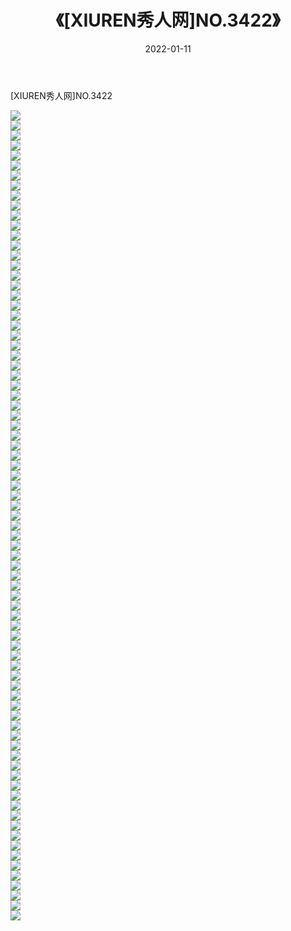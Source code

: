 ﻿---
layout: post
title:  《[XIUREN秀人网]NO.3422》
date:   2022-01-11
img: http://pic.660000.xyz/1:/秀人网/秀人网第04部分/[XIUREN秀人网]NO.3422/000.jpg
categories: [美女, 清纯, 唯美]
---

[XIUREN秀人网]NO.3422

 ![](http://pic.660000.xyz/1:/秀人网/秀人网第04部分/[XIUREN秀人网]NO.3422/001.jpg) <br>![](http://pic.660000.xyz/1:/秀人网/秀人网第04部分/[XIUREN秀人网]NO.3422/002.jpg) <br>![](http://pic.660000.xyz/1:/秀人网/秀人网第04部分/[XIUREN秀人网]NO.3422/003.jpg) <br>![](http://pic.660000.xyz/1:/秀人网/秀人网第04部分/[XIUREN秀人网]NO.3422/004.jpg) <br>![](http://pic.660000.xyz/1:/秀人网/秀人网第04部分/[XIUREN秀人网]NO.3422/005.jpg) <br>![](http://pic.660000.xyz/1:/秀人网/秀人网第04部分/[XIUREN秀人网]NO.3422/006.jpg) <br>![](http://pic.660000.xyz/1:/秀人网/秀人网第04部分/[XIUREN秀人网]NO.3422/007.jpg) <br>![](http://pic.660000.xyz/1:/秀人网/秀人网第04部分/[XIUREN秀人网]NO.3422/008.jpg) <br>![](http://pic.660000.xyz/1:/秀人网/秀人网第04部分/[XIUREN秀人网]NO.3422/009.jpg) <br>![](http://pic.660000.xyz/1:/秀人网/秀人网第04部分/[XIUREN秀人网]NO.3422/010.jpg) <br>![](http://pic.660000.xyz/1:/秀人网/秀人网第04部分/[XIUREN秀人网]NO.3422/011.jpg) <br>![](http://pic.660000.xyz/1:/秀人网/秀人网第04部分/[XIUREN秀人网]NO.3422/012.jpg) <br>![](http://pic.660000.xyz/1:/秀人网/秀人网第04部分/[XIUREN秀人网]NO.3422/013.jpg) <br>![](http://pic.660000.xyz/1:/秀人网/秀人网第04部分/[XIUREN秀人网]NO.3422/014.jpg) <br>![](http://pic.660000.xyz/1:/秀人网/秀人网第04部分/[XIUREN秀人网]NO.3422/015.jpg) <br>![](http://pic.660000.xyz/1:/秀人网/秀人网第04部分/[XIUREN秀人网]NO.3422/016.jpg) <br>![](http://pic.660000.xyz/1:/秀人网/秀人网第04部分/[XIUREN秀人网]NO.3422/017.jpg) <br>![](http://pic.660000.xyz/1:/秀人网/秀人网第04部分/[XIUREN秀人网]NO.3422/018.jpg) <br>![](http://pic.660000.xyz/1:/秀人网/秀人网第04部分/[XIUREN秀人网]NO.3422/019.jpg) <br>![](http://pic.660000.xyz/1:/秀人网/秀人网第04部分/[XIUREN秀人网]NO.3422/020.jpg) <br>![](http://pic.660000.xyz/1:/秀人网/秀人网第04部分/[XIUREN秀人网]NO.3422/021.jpg) <br>![](http://pic.660000.xyz/1:/秀人网/秀人网第04部分/[XIUREN秀人网]NO.3422/022.jpg) <br>![](http://pic.660000.xyz/1:/秀人网/秀人网第04部分/[XIUREN秀人网]NO.3422/023.jpg) <br>![](http://pic.660000.xyz/1:/秀人网/秀人网第04部分/[XIUREN秀人网]NO.3422/024.jpg) <br>![](http://pic.660000.xyz/1:/秀人网/秀人网第04部分/[XIUREN秀人网]NO.3422/025.jpg) <br>![](http://pic.660000.xyz/1:/秀人网/秀人网第04部分/[XIUREN秀人网]NO.3422/026.jpg) <br>![](http://pic.660000.xyz/1:/秀人网/秀人网第04部分/[XIUREN秀人网]NO.3422/027.jpg) <br>![](http://pic.660000.xyz/1:/秀人网/秀人网第04部分/[XIUREN秀人网]NO.3422/028.jpg) <br>![](http://pic.660000.xyz/1:/秀人网/秀人网第04部分/[XIUREN秀人网]NO.3422/029.jpg) <br>![](http://pic.660000.xyz/1:/秀人网/秀人网第04部分/[XIUREN秀人网]NO.3422/030.jpg) <br>![](http://pic.660000.xyz/1:/秀人网/秀人网第04部分/[XIUREN秀人网]NO.3422/031.jpg) <br>![](http://pic.660000.xyz/1:/秀人网/秀人网第04部分/[XIUREN秀人网]NO.3422/032.jpg) <br>![](http://pic.660000.xyz/1:/秀人网/秀人网第04部分/[XIUREN秀人网]NO.3422/033.jpg) <br>![](http://pic.660000.xyz/1:/秀人网/秀人网第04部分/[XIUREN秀人网]NO.3422/034.jpg) <br>![](http://pic.660000.xyz/1:/秀人网/秀人网第04部分/[XIUREN秀人网]NO.3422/035.jpg) <br>![](http://pic.660000.xyz/1:/秀人网/秀人网第04部分/[XIUREN秀人网]NO.3422/036.jpg) <br>![](http://pic.660000.xyz/1:/秀人网/秀人网第04部分/[XIUREN秀人网]NO.3422/037.jpg) <br>![](http://pic.660000.xyz/1:/秀人网/秀人网第04部分/[XIUREN秀人网]NO.3422/038.jpg) <br>![](http://pic.660000.xyz/1:/秀人网/秀人网第04部分/[XIUREN秀人网]NO.3422/039.jpg) <br>![](http://pic.660000.xyz/1:/秀人网/秀人网第04部分/[XIUREN秀人网]NO.3422/040.jpg) <br>![](http://pic.660000.xyz/1:/秀人网/秀人网第04部分/[XIUREN秀人网]NO.3422/041.jpg) <br>![](http://pic.660000.xyz/1:/秀人网/秀人网第04部分/[XIUREN秀人网]NO.3422/042.jpg) <br>![](http://pic.660000.xyz/1:/秀人网/秀人网第04部分/[XIUREN秀人网]NO.3422/043.jpg) <br>![](http://pic.660000.xyz/1:/秀人网/秀人网第04部分/[XIUREN秀人网]NO.3422/044.jpg) <br>![](http://pic.660000.xyz/1:/秀人网/秀人网第04部分/[XIUREN秀人网]NO.3422/045.jpg) <br>![](http://pic.660000.xyz/1:/秀人网/秀人网第04部分/[XIUREN秀人网]NO.3422/046.jpg) <br>![](http://pic.660000.xyz/1:/秀人网/秀人网第04部分/[XIUREN秀人网]NO.3422/047.jpg) <br>![](http://pic.660000.xyz/1:/秀人网/秀人网第04部分/[XIUREN秀人网]NO.3422/048.jpg) <br>![](http://pic.660000.xyz/1:/秀人网/秀人网第04部分/[XIUREN秀人网]NO.3422/049.jpg) <br>![](http://pic.660000.xyz/1:/秀人网/秀人网第04部分/[XIUREN秀人网]NO.3422/050.jpg) <br>![](http://pic.660000.xyz/1:/秀人网/秀人网第04部分/[XIUREN秀人网]NO.3422/051.jpg) <br>![](http://pic.660000.xyz/1:/秀人网/秀人网第04部分/[XIUREN秀人网]NO.3422/052.jpg) <br>![](http://pic.660000.xyz/1:/秀人网/秀人网第04部分/[XIUREN秀人网]NO.3422/053.jpg) <br>![](http://pic.660000.xyz/1:/秀人网/秀人网第04部分/[XIUREN秀人网]NO.3422/054.jpg) <br>![](http://pic.660000.xyz/1:/秀人网/秀人网第04部分/[XIUREN秀人网]NO.3422/055.jpg) <br>![](http://pic.660000.xyz/1:/秀人网/秀人网第04部分/[XIUREN秀人网]NO.3422/056.jpg) <br>![](http://pic.660000.xyz/1:/秀人网/秀人网第04部分/[XIUREN秀人网]NO.3422/057.jpg) <br>![](http://pic.660000.xyz/1:/秀人网/秀人网第04部分/[XIUREN秀人网]NO.3422/058.jpg) <br>![](http://pic.660000.xyz/1:/秀人网/秀人网第04部分/[XIUREN秀人网]NO.3422/059.jpg) <br>![](http://pic.660000.xyz/1:/秀人网/秀人网第04部分/[XIUREN秀人网]NO.3422/060.jpg) <br>![](http://pic.660000.xyz/1:/秀人网/秀人网第04部分/[XIUREN秀人网]NO.3422/061.jpg) <br>![](http://pic.660000.xyz/1:/秀人网/秀人网第04部分/[XIUREN秀人网]NO.3422/062.jpg) <br>![](http://pic.660000.xyz/1:/秀人网/秀人网第04部分/[XIUREN秀人网]NO.3422/063.jpg) <br>![](http://pic.660000.xyz/1:/秀人网/秀人网第04部分/[XIUREN秀人网]NO.3422/064.jpg) <br>![](http://pic.660000.xyz/1:/秀人网/秀人网第04部分/[XIUREN秀人网]NO.3422/065.jpg) <br>![](http://pic.660000.xyz/1:/秀人网/秀人网第04部分/[XIUREN秀人网]NO.3422/066.jpg) <br>![](http://pic.660000.xyz/1:/秀人网/秀人网第04部分/[XIUREN秀人网]NO.3422/067.jpg) <br>![](http://pic.660000.xyz/1:/秀人网/秀人网第04部分/[XIUREN秀人网]NO.3422/068.jpg) <br>![](http://pic.660000.xyz/1:/秀人网/秀人网第04部分/[XIUREN秀人网]NO.3422/069.jpg) <br>![](http://pic.660000.xyz/1:/秀人网/秀人网第04部分/[XIUREN秀人网]NO.3422/070.jpg) <br>![](http://pic.660000.xyz/1:/秀人网/秀人网第04部分/[XIUREN秀人网]NO.3422/071.jpg) <br>![](http://pic.660000.xyz/1:/秀人网/秀人网第04部分/[XIUREN秀人网]NO.3422/072.jpg) <br>![](http://pic.660000.xyz/1:/秀人网/秀人网第04部分/[XIUREN秀人网]NO.3422/073.jpg) <br>![](http://pic.660000.xyz/1:/秀人网/秀人网第04部分/[XIUREN秀人网]NO.3422/074.jpg) <br>![](http://pic.660000.xyz/1:/秀人网/秀人网第04部分/[XIUREN秀人网]NO.3422/075.jpg) <br>![](http://pic.660000.xyz/1:/秀人网/秀人网第04部分/[XIUREN秀人网]NO.3422/076.jpg) <br>![](http://pic.660000.xyz/1:/秀人网/秀人网第04部分/[XIUREN秀人网]NO.3422/077.jpg) <br>![](http://pic.660000.xyz/1:/秀人网/秀人网第04部分/[XIUREN秀人网]NO.3422/078.jpg) <br>![](http://pic.660000.xyz/1:/秀人网/秀人网第04部分/[XIUREN秀人网]NO.3422/079.jpg) <br>![](http://pic.660000.xyz/1:/秀人网/秀人网第04部分/[XIUREN秀人网]NO.3422/080.jpg) <br>![](http://pic.660000.xyz/1:/秀人网/秀人网第04部分/[XIUREN秀人网]NO.3422/081.jpg) <br>